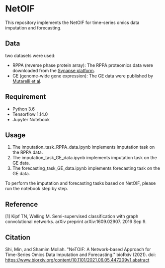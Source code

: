 NetOIF
=====

This repository implements the NetOIF for time-series omics data imputation and forecasting.

## Data

two datasets were used:

- RPPA (reverse phase protein array): The RPPA proteomics data were downloaded from the [Synapse platform](https://www.synapse.org/#!Synapse:syn12555331).
- GE (genome-wide gene expression): The GE data were published by [Mutarelli et al](https://bmcbioinformatics.biomedcentral.com/articles/10.1186/1471-2105-9-S2-S12).

## Requirement

  * Python 3.6
  * Tensorflow 1.14.0
  * Jupyter Notebook

## Usage

1. The imputation_task_RPPA_data.ipynb implements imputation task on the RPPA data.
2. The imputation_task_GE_data.ipynb implements imputation task on the GE data.
3. The forecasting_task_GE_data.ipynb implements forecasting task on the GE data.

To perform the imputation and forecasting tasks based on NetOIF, please run the notebook step by step.

## Reference

[1] Kipf TN, Welling M. Semi-supervised classification with graph convolutional networks. arXiv preprint arXiv:1609.02907. 2016 Sep 9.

## Citation

Shi, Min, and Shamim Mollah. "NeTOIF: A Network-based Approach for Time-Series Omics Data Imputation and Forecasting." bioRxiv (2021). doi: https://www.biorxiv.org/content/10.1101/2021.06.05.447209v1.abstract

